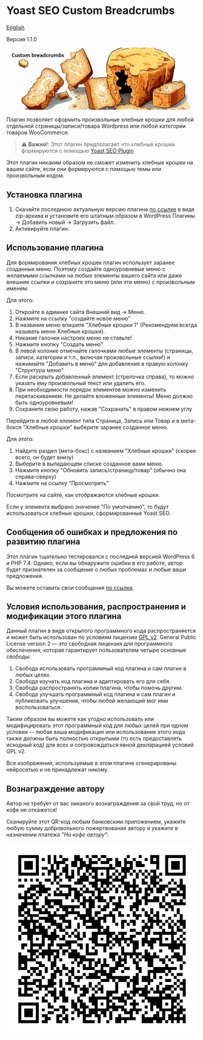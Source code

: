 # Yoast SEO Custom Breadcrumbs

[English](README_en.md)

Версия 1.1.0

![banner](assets/banner-772x250.jpg)

Плагин позволяет оформить произвольные хлебные крошки для любой отдельной страницы/записи/товара Wordpress
или любой категории товаров WooCommerce.

> :warning: **Важно!**: Этот плагин предполагает что хлебные крошки формируются с помощью
> [Yoast SEO Plugin](https://ru.wordpress.org/plugins/wordpress-seo/)

Этот плагин никаким образом не сможет изменить хлебные крошки на вашем сайте, если они формируются с помощью темы или произвольным кодом.

## Установка плагина

1. Скачайте последнюю актуальную версию плагина [по ссылке](https://github.com/ivannikitin-com/yoast-seo-custom-breadcrumbs/releases/latest) в виде zip-архива и установите его штатным образом в WordPress Плагины -> Добавить новый -> Загрузить файл.
2. Активируйте плагин.

## Использование плагина

Для формирования хлебных крошек плагин использует заранее созданные меню. Поэтому создайте одноуровневые меню с желаемыми ссылками на любые элементы вашего сайта или даже внешние ссылки и сохраните это меню (или эти меню) с произвольным именем.

Для этого:

1. Откройте в админке сайта Внешний вид -> Меню.
2. Нажмите на ссылку "создайте новое меню"
3. В название меню впишите "Хлебные крошки 1" (Рекомендуем всегда называть меню Хлебные крошки).
4. Никакие галочки настроек меню не ставьте!
5. Нажмите кнопку "Создать меню"
6. В левой колонке отмечайте галочками любые элементы (страницы, записи, категории и т.п., включая произвольные ссылки!) и нажимайте "Добавить в меню" для добавления в правую колонку "Структура меню"
7. Если раскрыть добавленный элемент (стрелочка справа), то можно указать ему произвольный текст или удалить его.
8. При необходимости порядок элементов можно изменить перетаскиванием. Не делайте вложенные элементы! Меню должно быть одноуровневым!
9. Сохраните свою работу, нажав "Сохранить" в правом нижнем углу

Перейдите в любой элемент типа Страница, Запись или Товар и в мета-боксе "Хлебные крошки" выберите заранее созданное меню.

Для этого:

1. Найдите раздел (мета-бокс) с названием "Хлебные крошки" (скорее всего, он будет внизу)
2. Выберите в выпадающем списке созданное вами меню.
3. Нажмите кнопку "Обновить запись/страницу/товар" (обычно она справа-сверху)
4. Нажмите на ссылку "Просмотреть"

Посмотрите на сайте, как отображаются хлебные крошки.

Если у элемента выбрано значение "По умолчанию", то будут использоваться хлебные крошки, сформированные Yoast SEO.

## Сообщения об ошибках и предложения по развитию плагина

Этот плагин тщательно тестировался с последней версией WordPress 6 и PHP 7.4. Однако, если вы обнаружите ошибки в его работе, автор будет признателен за сообщение о любых проблемах и любые ваши предложения.

Вы можете оставить свои сообщения [по ссылке](https://github.com/ivannikitin-com/yoast-seo-custom-breadcrumbs/issues).

## Условия использования, распространения и модификации этого плагина

Данный плагин в виде открытого программного кода распространяется и может быть использован по условиям
лицензии [GPL v2](https://www.gnu.org/licenses/gpl-2.0.html).
General Public License version 2 — это свободная лицензия для программного обеспечения,
которая гарантирует пользователям четыре основные свободы:

1. Свобода использовать программный код плагина и сам плагин в любых целях.
2. Свобода изучать код плагина и адаптировать его для себя.
3. Свобода распространять копии плагина, чтобы помочь другим.
4. Свобода улучшать программный код плагина и сам плагин и публиковать улучшения, чтобы любой желающий мог ими воспользоваться.

Таким образом вы можете как угодно использовать или модифицировать этот программный код для любых целей при одном условии -- любая ваша модификация или использование этого кода также должны быть полностью открытыми (то есть предоставлять исходный код) для всех и сопровождаться явной декларацией условий GPL v2.

Все изображения, используемые в этом плагине сгенерированы нейросетью и не принадлежат никому.

## Вознаграждение автору

Автор не требует от вас никакого вознаграждения за свой труд, но от кофе не откажется!

Сканируйте этот QR-код любым банковским приложением, укажите любую сумму добровольного пожертвования автору и укажите в назначении платежа _"На кофе автору"_:

![Пожертвование на кофе автору|256](assets/qr-coffee.png)
